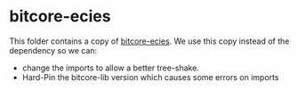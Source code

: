 # bitcore-ecies

This folder contains a copy of [bitcore-ecies](https://github.com/bitpay/bitcore-ecies).
We use this copy instead of the dependency so we can:
- change the imports to allow a better tree-shake.
- Hard-Pin the bitcore-lib version which causes some errors on imports
